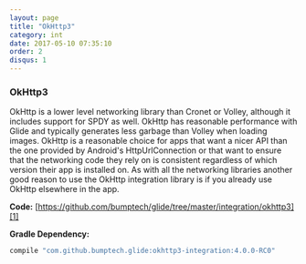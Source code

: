 ```yaml
---
layout: page
title: "OkHttp3"
category: int
date: 2017-05-10 07:35:10
order: 2
disqus: 1
---
```


### OkHttp3

OkHttp is a lower level networking library than Cronet or Volley, although it includes support for SPDY as well. OkHttp has reasonable performance with Glide and typically generates less garbage than Volley when loading images. OkHttp is a reasonable choice for apps that want a nicer API than the one provided by Android's HttpUrlConnection or that want to ensure that the networking code they rely on is consistent regardless of which version their app is installed on. As with all the networking libraries another good reason to use the OkHttp integration library is if you already use OkHttp elsewhere in the app.


**Code:** [https://github.com/bumptech/glide/tree/master/integration/okhttp3][1]

**Gradle Dependency:**
```groovy
compile "com.github.bumptech.glide:okhttp3-integration:4.0.0-RC0"
```

[1]: https://github.com/bumptech/glide/tree/master/integration/okhttp3
